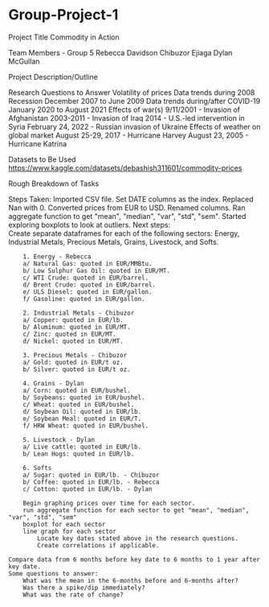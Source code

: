 # Group-Project-1

Project Title
    Commodity in Action

Team Members - Group 5
    Rebecca Davidson
    Chibuzor Ejiaga
    Dylan McGullan

Project Description/Outline


Research Questions to Answer
    Volatility of prices
        Data trends during 2008 Recession
            December 2007 to June 2009
        Data trends during/after COVID-19
            January 2020 to August 2021
        Effects of war(s)
            9/11/2001 - Invasion of Afghanistan
            2003-2011 - Invasion of Iraq
            2014 - U.S.-led intervention in Syria
            February 24, 2022 - Russian invasion of Ukraine
        Effects of weather on global market
            August 25-29, 2017 - Hurricane Harvey
            August 23, 2005 - Hurricane Katrina
    

Datasets to Be Used
    https://www.kaggle.com/datasets/debashish311601/commodity-prices

Rough Breakdown of Tasks







Steps Taken:
Imported CSV file.
Set DATE columns as the index.
Replaced Nan with 0.
Converted prices from EUR to USD.
Renamed columns.
Ran aggregate function to get "mean", "median", "var", "std", "sem".
Started exploring boxplots to look at outliers.
Next steps:  
    Create separate dataframes for each of the following sectors:  Energy, Industrial Metals, Precious Metals, Grains, Livestock, and Softs.
        
        1. Energy - Rebecca
        a/ Natural Gas: quoted in EUR/MMBtu.
        b/ Low Sulphur Gas Oil: quoted in EUR/MT.
        c/ WTI Crude: quoted in EUR/barrel.
        d/ Brent Crude: quoted in EUR/barrel.
        e/ ULS Diesel: quoted in EUR/gallon.
        f/ Gasoline: quoted in EUR/gallon.
        
        2. Industrial Metals - Chibuzor
        a/ Copper: quoted in EUR/lb.
        b/ Aluminum: quoted in EUR/MT.
        c/ Zinc: quoted in EUR/MT.
        d/ Nickel: quoted in EUR/MT.
       
        3. Precious Metals - Chibuzor
        a/ Gold: quoted in EUR/t oz.
        b/ Silver: quoted in EUR/t oz.
        
        4. Grains - Dylan
        a/ Corn: quoted in EUR/bushel.
        b/ Soybeans: quoted in EUR/bushel.
        c/ Wheat: quoted in EUR/bushel.
        d/ Soybean Oil: quoted in EUR/lb.
        e/ Soybean Meal: quoted in EUR/T.
        f/ HRW Wheat: quoted in EUR/bushel.
        
        5. Livestock - Dylan
        a/ Live cattle: quoted in EUR/lb.
        b/ Lean Hogs: quoted in EUR/lb.
        
        6. Softs
        a/ Sugar: quoted in EUR/lb. - Chibuzor
        b/ Coffee: quoted in EUR/lb. - Rebecca
        c/ Cotton: quoted in EUR/lb. - Dylan
        
        Begin graphing prices over time for each sector.
        run aggregate function for each sector to get "mean", "median", "var", "std", "sem"
        boxplot for each sector
        line graph for each sector
            Locate key dates stated above in the research questions.
            Create correlations if applicable.

    Compare data from 6 months before key date to 6 months to 1 year after key date.
    Some questions to answer:
        What was the mean in the 6-months before and 6-months after?
        Was there a spike/dip immediately?
        What was the rate of change?